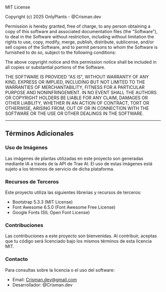 MIT License

Copyright (c) 2025 OnlyPlants - @Crisman.dev

Permission is hereby granted, free of charge, to any person obtaining a copy
of this software and associated documentation files (the "Software"), to deal
in the Software without restriction, including without limitation the rights
to use, copy, modify, merge, publish, distribute, sublicense, and/or sell
copies of the Software, and to permit persons to whom the Software is
furnished to do so, subject to the following conditions:

The above copyright notice and this permission notice shall be included in all
copies or substantial portions of the Software.

THE SOFTWARE IS PROVIDED "AS IS", WITHOUT WARRANTY OF ANY KIND, EXPRESS OR
IMPLIED, INCLUDING BUT NOT LIMITED TO THE WARRANTIES OF MERCHANTABILITY,
FITNESS FOR A PARTICULAR PURPOSE AND NONINFRINGEMENT. IN NO EVENT SHALL THE
AUTHORS OR COPYRIGHT HOLDERS BE LIABLE FOR ANY CLAIM, DAMAGES OR OTHER
LIABILITY, WHETHER IN AN ACTION OF CONTRACT, TORT OR OTHERWISE, ARISING FROM,
OUT OF OR IN CONNECTION WITH THE SOFTWARE OR THE USE OR OTHER DEALINGS IN THE
SOFTWARE.

---

## Términos Adicionales

### Uso de Imágenes
Las imágenes de plantas utilizadas en este proyecto son generadas mediante IA a través de la API de Trae AI. El uso de estas imágenes está sujeto a los términos de servicio de dicha plataforma.

### Recursos de Terceros
Este proyecto utiliza las siguientes librerías y recursos de terceros:
- Bootstrap 5.3.3 (MIT License)
- Font Awesome 6.5.0 (Font Awesome Free License)
- Google Fonts (SIL Open Font License)

### Contribuciones
Las contribuciones a este proyecto son bienvenidas. Al contribuir, aceptas que tu código será licenciado bajo los mismos términos de esta licencia MIT.

### Contacto
Para consultas sobre la licencia o el uso del software:
- Email: Crisman.dev@gmail.com
- Desarrollador: @Crisman.dev